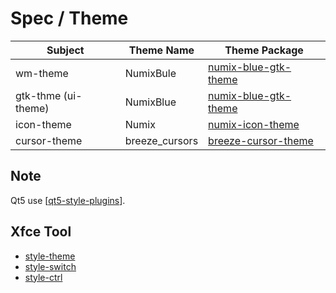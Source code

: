 
# Spec / Theme

| Subject | Theme Name | Theme Package |
| --- | --- | --- |
| wm-theme | NumixBule | [numix-blue-gtk-theme](https://packages.ubuntu.com/focal/numix-blue-gtk-theme) |
| gtk-thme (ui-theme) | NumixBlue | [numix-blue-gtk-theme](https://packages.ubuntu.com/focal/numix-blue-gtk-theme) |
| icon-theme | Numix | [numix-icon-theme](https://packages.ubuntu.com/focal/numix-icon-theme) |
| cursor-theme | breeze_cursors | [breeze-cursor-theme](https://packages.ubuntu.com/focal/breeze-cursor-theme) |


## Note

Qt5 use [[qt5-style-plugins](../../prototype-subject/style-platformtheme/qt5-style-plugins)].


## Xfce Tool

* [style-theme](../../project/style-xfce/style-theme)
* [style-switch](../../project/style-xfce/style-switch)
* [style-ctrl](../../project/style-xfce/style-ctrl)
